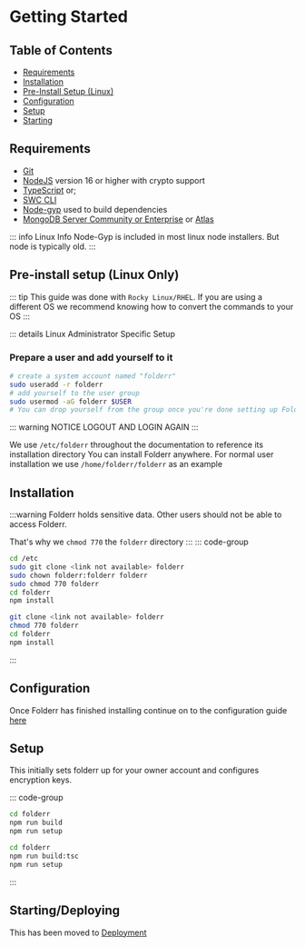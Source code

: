 # Getting Started <Badge type="warning" text="beta" />

## Table of Contents

- [Requirements](#requirements)
- [Installation](#installation)
- [Pre-Install Setup (Linux)](#pre-install-setup-linux-only)
- [Configuration](#configuration)
- [Setup](#setup)
- [Starting](#starting-deploying)

## Requirements

- [Git](https://git-scm.com/downloads)
- [NodeJS](https://nodejs.org) version 16 or higher with crypto support
- [TypeScript](https://www.typescriptlang.org/index.html#download-links) or;
- [SWC CLI](https://swc.rs/docs/getting-started)
- [Node-gyp](https://github.com/nodejs/node-gyp) used to build dependencies
- [MongoDB Server Community or Enterprise](https://docs.mongodb.com/manual/administration/install-community/) or [Atlas](https://www.mongodb.com/cloud/atlas)

::: info Linux Info
Node-Gyp is included in most linux node installers. But node is typically old.
:::

## Pre-install setup (Linux Only)

::: tip
This guide was done with `Rocky Linux/RHEL`. If you are using a different OS we recommend knowing how to convert the commands to your OS
:::

::: details Linux Administrator Specific Setup

### Prepare a user and add yourself to it

```sh
# create a system account named "folderr"
sudo useradd -r folderr
# add yourself to the user group
sudo usermod -aG folderr $USER
# You can drop yourself from the group once you're done setting up Folderr
```
::: warning NOTICE
LOGOUT AND LOGIN AGAIN
:::

We use `/etc/folderr` throughout the documentation to reference its installation directory
You can install Folderr anywhere. For normal user installation we use `/home/folderr/folderr` as an example


## Installation

:::warning
Folderr holds sensitive data. Other users should not be able to access Folderr.

That's why we `chmod 770` the `folderr` directory
:::
::: code-group
```sh [Linux, Admin]
cd /etc
sudo git clone <link not available> folderr
sudo chown folderr:folderr folderr
sudo chmod 770 folderr
cd folderr
npm install
```
```sh [Linux, User]
git clone <link not available> folderr
chmod 770 folderr
cd folderr
npm install
```
:::

## Configuration

Once Folderr has finished installing continue on to the configuration guide [here](./config.md)

## Setup

This initially sets folderr up for your owner account and configures encryption keys.

::: code-group
```sh [SWC]
cd folderr
npm run build
npm run setup
```
```sh [TypeScript]
cd folderr
npm run build:tsc
npm run setup
```
:::

## Starting/Deploying

This has been moved to [Deployment](./deployment.md)
